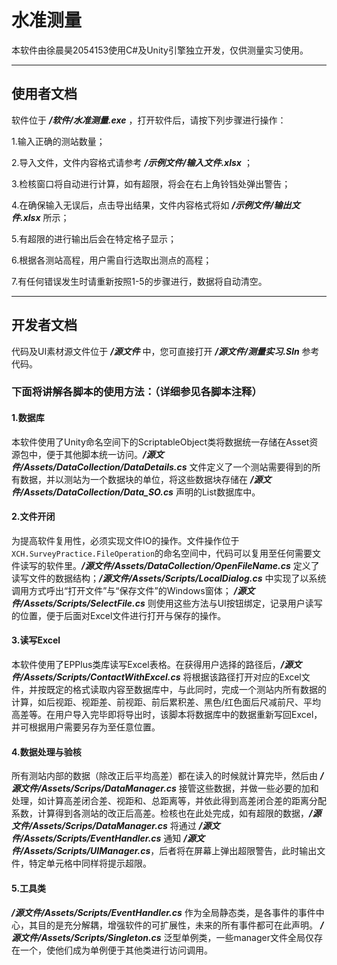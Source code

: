 # 水准测量
  本软件由徐晨昊2054153使用C#及Unity引擎独立开发，仅供测量实习使用。
  
-----

## 使用者文档
  软件位于 ***/软件/水准测量.exe*** ，打开软件后，请按下列步骤进行操作：
  
1.输入正确的测站数量；

2.导入文件，文件内容格式请参考 ***/示例文件/输入文件.xlsx*** ；

3.检核窗口将自动进行计算，如有超限，将会在右上角铃铛处弹出警告；

4.在确保输入无误后，点击导出结果，文件内容格式将如 ***/示例文件/输出文件.xlsx*** 所示；

5.有超限的进行输出后会在特定格子显示；

6.根据各测站高程，用户需自行选取出测点的高程；

7.有任何错误发生时请重新按照1-5的步骤进行，数据将自动清空。

-----

## 开发者文档

代码及UI素材源文件位于 ***/源文件*** 中，您可直接打开 ***/源文件/测量实习.Sln*** 参考代码。

### 下面将讲解各脚本的使用方法：（详细参见各脚本注释）

#### 1.数据库
  本软件使用了Unity命名空间下的ScriptableObject类将数据统一存储在Asset资源包中，便于其他脚本统一访问。***/源文件/Assets/DataCollection/DataDetails.cs*** 文件定义了一个测站需要得到的所有数据，并以测站为一个数据块的单位，将这些数据块存储在 ***/源文件/Assets/DataCollection/Data_SO.cs*** 声明的List数据库中。

#### 2.文件开闭
  为提高软件复用性，必须实现文件IO的操作。文件操作位于`XCH.SurveyPractice.FileOperation`的命名空间中，代码可以复用至任何需要文件读写的软件里。***/源文件/Assets/DataCollection/OpenFileName.cs*** 定义了读写文件的数据结构；***/源文件/Assets/Scripts/LocalDialog.cs*** 中实现了以系统调用方式呼出“打开文件”与“保存文件”的Windows窗体； ***/源文件/Assets/Scripts/SelectFile.cs*** 则使用这些方法与UI按钮绑定，记录用户读写的位置，便于后面对Excel文件进行打开与保存的操作。
  
#### 3.读写Excel
  本软件使用了EPPlus类库读写Excel表格。在获得用户选择的路径后，***/源文件/Assets/Scripts/ContactWithExcel.cs*** 将根据该路径打开对应的Excel文件，并按既定的格式读取内容至数据库中，与此同时，完成一个测站内所有数据的计算，如后视距、视距差、前视距、前后累积差、黑色/红色面后尺减前尺、平均高差等。在用户导入完毕即将导出时，该脚本将数据库中的数据重新写回Excel，并可根据用户需要另存为至任意位置。
  
#### 4.数据处理与验核
  所有测站内部的数据（除改正后平均高差）都在读入的时候就计算完毕，然后由 ***/源文件/Assets/Scrips/DataManager.cs*** 接管这些数据，并做一些必要的加和处理，如计算高差闭合差、视距和、总距离等，并依此得到高差闭合差的距离分配系数，计算得到各测站的改正后高差。检核也在此处完成，如有超限的数据，***/源文件/Assets/Scrips/DataManager.cs*** 将通过 ***/源文件/Assets/Scripts/EventHandler.cs*** 通知 ***/源文件/Assets/Scripts/UIManager.cs***，后者将在屏幕上弹出超限警告，此时输出文件，特定单元格中同样将提示超限。
  
#### 5.工具类
  ***/源文件/Assets/Scripts/EventHandler.cs*** 作为全局静态类，是各事件的事件中心，其目的是充分解耦，增强软件的可扩展性，未来的所有事件都可在此声明。
  ***/源文件/Assets/Scripts/Singleton.cs*** 泛型单例类，一些manager文件全局仅存在一个，使他们成为单例便于其他类进行访问调用。
